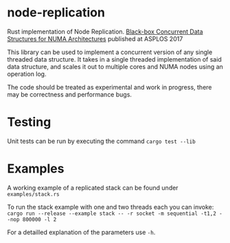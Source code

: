 # node-replication
Rust implementation of Node Replication. [Black-box Concurrent Data Structures for NUMA Architectures](https://dl.acm.org/citation.cfm?id=3037721) published at ASPLOS 2017

This library can be used to implement a concurrent version of any single threaded data structure. It takes in a single threaded implementation of said data structure, and
scales it out to multiple cores and NUMA nodes using an operation log.

The code should be treated as experimental and work in progress, there may be correctness and performance bugs.

# Testing
Unit tests can be run by executing the command `cargo test --lib`

# Examples
A working example of a replicated stack can be found under `examples/stack.rs`

To run the stack example with one and two threads each you can invoke:
`cargo run --release --example stack -- -r socket -m sequential -t1,2 --nop 800000 -l 2`

For a detailled explanation of the parameters use `-h`.
